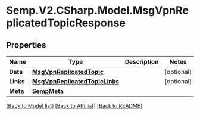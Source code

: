 # Semp.V2.CSharp.Model.MsgVpnReplicatedTopicResponse
## Properties

Name | Type | Description | Notes
------------ | ------------- | ------------- | -------------
**Data** | [**MsgVpnReplicatedTopic**](MsgVpnReplicatedTopic.md) |  | [optional] 
**Links** | [**MsgVpnReplicatedTopicLinks**](MsgVpnReplicatedTopicLinks.md) |  | [optional] 
**Meta** | [**SempMeta**](SempMeta.md) |  | 

[[Back to Model list]](../README.md#documentation-for-models) [[Back to API list]](../README.md#documentation-for-api-endpoints) [[Back to README]](../README.md)

